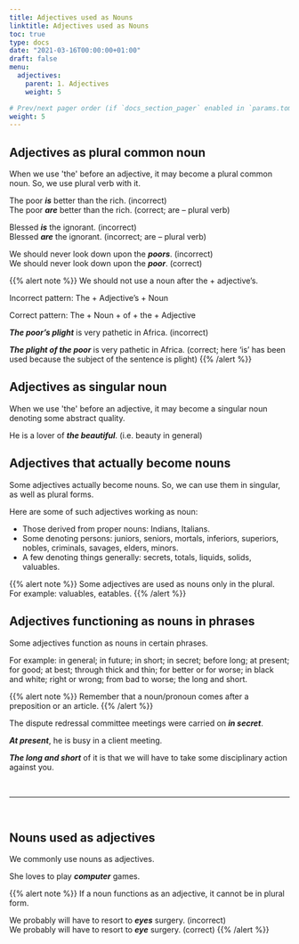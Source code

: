 ```yaml
---
title: Adjectives used as Nouns   
linktitle: Adjectives used as Nouns  
toc: true
type: docs
date: "2021-03-16T00:00:00+01:00"
draft: false
menu:
  adjectives:
    parent: 1. Adjectives 
    weight: 5

# Prev/next pager order (if `docs_section_pager` enabled in `params.toml`)
weight: 5
---
```


## Adjectives as plural common noun

When we use 'the' before an adjective, it may become a plural common noun. So, we use plural verb with it.

The poor ***<span class="mak-text-color-incorrect">is</span>*** better than the rich. (incorrect) <br>
The poor ***<span class="mak-text-color">are</span>*** better than the rich. (correct; are – plural verb)

Blessed ***<span class="mak-text-color-incorrect">is</span>*** the ignorant. (incorrect) <br>
Blessed ***<span class="mak-text-color">are</span>*** the ignorant. (incorrect; are – plural verb)

We should never look down upon the ***<span class="mak-text-color-incorrect">poors</span>***. (incorrect) <br>
We should never look down upon the ***<span class="mak-text-color">poor</span>***. (correct)

{{% alert note %}}
We should not use a noun after the + adjective’s.

Incorrect pattern: The + Adjective’s + Noun 

Correct pattern: The + Noun + of + the + Adjective

***<span class="mak-text-color-incorrect">The poor’s plight</span>*** is very pathetic in Africa. (incorrect)

***<span class="mak-text-color">The plight of the poor</span>*** is very pathetic in Africa. (correct; here ‘is’ has been used because the subject of the sentence is plight)
{{% /alert %}}


## Adjectives as singular noun 

When we use 'the' before an adjective, it may become a singular noun denoting some abstract quality.

He is a lover of ***the beautiful***. (i.e. beauty in general)


## Adjectives that actually become nouns

Some adjectives actually become nouns. So, we can use them in singular, as well as plural forms. 

Here are some of such adjectives working as noun:

* Those derived from proper nouns: Indians, Italians.
* Some denoting persons: juniors, seniors, mortals, inferiors, superiors, nobles, criminals, savages, elders, minors.
* A few denoting things generally: secrets, totals, liquids, solids, valuables.

{{% alert note %}}
Some adjectives are used as nouns only in the plural. <br>
For example: valuables, eatables.
{{% /alert %}}


## Adjectives functioning as nouns in phrases

Some adjectives function as nouns in certain phrases.

For example: in general; in future; in short; in secret; before long; at present; for good; at best; through thick and thin; for better or for worse; in black and white; right or wrong; from bad to worse; the long and short.

{{% alert note %}}
Remember that a noun/pronoun comes after a preposition or an article.
{{% /alert %}}

The dispute redressal committee meetings were carried on ***in secret***.

***At present***, he is busy in a client meeting.

***The long and short*** of it is that we will have to take some disciplinary action against you.

<br><hr><br>

## Nouns used as adjectives 

We commonly use nouns as adjectives.

She loves to play ***computer*** games.

{{% alert note %}}
If a noun functions as an adjective, it cannot be in plural form.

We probably will have to resort to ***<span class="mak-text-color-incorrect">eyes</span>*** surgery. (incorrect) <br>
We probably will have to resort to ***<span class="mak-text-color">eye</span>*** surgery. (correct)
{{% /alert %}}

